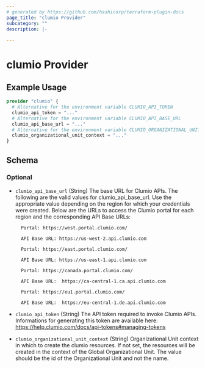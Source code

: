 ```yaml
---
# generated by https://github.com/hashicorp/terraform-plugin-docs
page_title: "clumio Provider"
subcategory: ""
description: |-
  
---
```


# clumio Provider



## Example Usage

```terraform
provider "clumio" {
  # Alternative for the environment variable CLUMIO_API_TOKEN
  clumio_api_token = "..."
  # Alternative for the environment variable CLUMIO_API_BASE_URL
  clumio_api_base_url = "..."
  # Alternative for the environment variable CLUMIO_ORGANIZATIONAL_UNIT_CONTEXT
  clumio_organizational_unit_context = "..."
}
```

<!-- schema generated by tfplugindocs -->
## Schema

### Optional

- `clumio_api_base_url` (String) The base URL for Clumio APIs. The following are the valid values for clumio_api_base_url. Use the appropriate value depending on the region for which your credentials were created. Below are the URLs to access the Clumio portal for each region and the corresponding API Base URLs:

		Portal: https://west.portal.clumio.com/

		API Base URL: https://us-west-2.api.clumio.com

		Portal: https://east.portal.clumio.com/

		API Base URL: https://us-east-1.api.clumio.com

		Portal: https://canada.portal.clumio.com/

		API Base URL:  https://ca-central-1.ca.api.clumio.com

		Portal: https://eu1.portal.clumio.com/

		API Base URL:  https://eu-central-1.de.api.clumio.com
- `clumio_api_token` (String) The API token required to invoke Clumio APIs. Informations for generating this token are available here: https://help.clumio.com/docs/api-tokens#managing-tokens
- `clumio_organizational_unit_context` (String) Organizational Unit context in which to create the clumio resources. If not set, the resources will be created in the context of the Global Organizational Unit. The value should be the id of the Organizational Unit and not the name.
